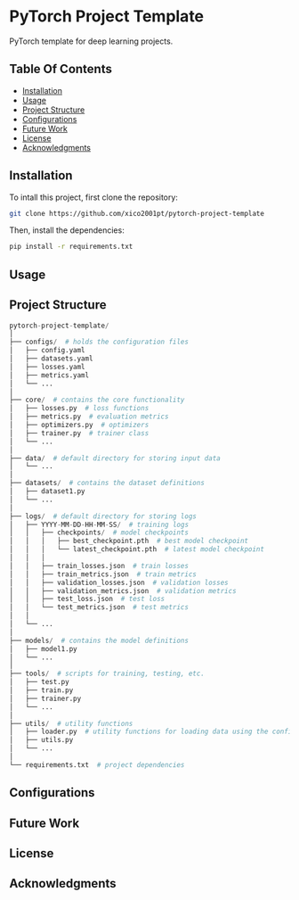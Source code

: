 # PyTorch Project Template

PyTorch template for deep learning projects.

## Table Of Contents

- [Installation](#installation)
- [Usage](#usage)
- [Project Structure](#project-structure)
- [Configurations](#configurations)
- [Future Work](#future-work)
- [License](#license)
- [Acknowledgments](#acknowledgments)

## Installation

To intall this project, first clone the repository:

```bash
git clone https://github.com/xico2001pt/pytorch-project-template
```

Then, install the dependencies:

```bash
pip install -r requirements.txt
```

## Usage

## Project Structure

```python
pytorch-project-template/
│
├── configs/  # holds the configuration files
│   ├── config.yaml
│   ├── datasets.yaml
│   ├── losses.yaml
│   ├── metrics.yaml
│   └── ...
│
├── core/  # contains the core functionality
│   ├── losses.py  # loss functions
│   ├── metrics.py  # evaluation metrics
│   ├── optimizers.py  # optimizers
│   ├── trainer.py  # trainer class
│   └── ...
│
├── data/  # default directory for storing input data
│   └── ...
│
├── datasets/  # contains the dataset definitions
│   ├── dataset1.py
│   └── ...
│
├── logs/  # default directory for storing logs
│   ├── YYYY-MM-DD-HH-MM-SS/  # training logs
│   │   ├── checkpoints/  # model checkpoints
│   │   │   ├── best_checkpoint.pth  # best model checkpoint
│   │   │   └── latest_checkpoint.pth  # latest model checkpoint
│   │   │
│   │   ├── train_losses.json  # train losses
│   │   ├── train_metrics.json  # train metrics
│   │   ├── validation_losses.json  # validation losses
│   │   ├── validation_metrics.json  # validation metrics
│   │   ├── test_loss.json  # test loss
│   │   └── test_metrics.json  # test metrics
│   │
│   └── ...
│
├── models/  # contains the model definitions
│   ├── model1.py
│   └── ...
│
├── tools/  # scripts for training, testing, etc.
│   ├── test.py
│   ├── train.py
│   ├── trainer.py
│   └── ...
│
├── utils/  # utility functions
│   ├── loader.py  # utility functions for loading data using the configurations
│   ├── utils.py
│   └── ...
│
└── requirements.txt  # project dependencies
```

## Configurations

## Future Work

## License

## Acknowledgments

